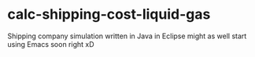 # calc-shipping-cost-liquid-gas
Shipping company simulation written in Java in Eclipse might as well start using Emacs soon right xD
